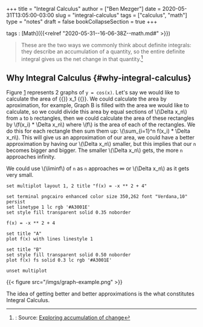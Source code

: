 +++
title = "Integral Calculus"
author = ["Ben Mezger"]
date = 2020-05-31T13:05:00-03:00
slug = "integral-calculus"
tags = ["calculus", "math"]
type = "notes"
draft = false
bookCollapseSection = true
+++

tags
: [Math]({{<relref "2020-05-31--16-06-38Z--math.md#" >}})

> These are the two ways we commonly think about definite integrals: they describe
> an accumulation of a quantity, so the entire definite integral gives us the net
> change in that quantity.[^fn:1]


## Why Integral Calculus {#why-integral-calculus}

Figure [1](#org5631d5b) represents 2 graphs of `y = cos(x)`. Let's say we would
like to calculate the area of {{<katex>}} x\_1 {{</katex>}}. We could calculate
the area by aproximation, for example, Graph B is filled with the area we would
like to calculate, so we could divide this area by equal sections of
\\(\Delta x\_n\\) from `a` to `b` rectangles, then we could calculate the area of
these rectangles by \\(f(x\_i) \* \Delta x\_n\\) where \\(f\\) is the area of each of
the rectangles. We do this for each rectangle then sum them up: \\(\sum\_{i=1}^n f(x\_i) \*
\Delta x\_n\\). This will give us an approximation of our area, we could have a
better approximation by having our \\(\Delta x\_n\\) smaller, but this implies that
our `n` becomes bigger and bigger. The smaller \\(\Delta x\_n\\) gets, the more `n`
approaches infinity.

We could use \\(\liminf\\) of `n` as `n` approaches &infin; or \\(\Delta x\_n\\) as it
gets very small.

```gnuplot
set multiplot layout 1, 2 title "f(x) = -x ** 2 + 4"

set terminal pngcairo enhanced color size 350,262 font "Verdana,10" persist
set linetype 1 lc rgb '#A3001E'
set style fill transparent solid 0.35 noborder

f(x) = -x ** 2 + 4

set title "A"
plot f(x) with lines linestyle 1

set title "B"
set style fill transparent solid 0.50 noborder
plot f(x) fs solid 0.3 lc rgb '#A3001E'

unset multiplot
```

<a id="org5631d5b"></a>

{{< figure src="/imgs/graph-example.png" >}}

The idea of getting better and better approximations is the what constitutes
Integral Calculus.

[^fn:1]: : Source: [Exploring accumulation of change](https://www.khanacademy.org/math/integral-calculus/ic-integration/ic-integral-calc-intro/a/accumulation-and-net-change-in-context)